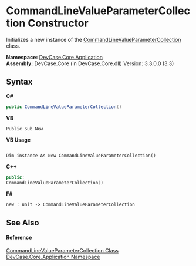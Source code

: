 # CommandLineValueParameterCollection Constructor 
 

Initializes a new instance of the <a href="T_DevCase_Core_Application_CommandLineValueParameterCollection">CommandLineValueParameterCollection</a> class.

**Namespace:**&nbsp;<a href="N_DevCase_Core_Application">DevCase.Core.Application</a><br />**Assembly:**&nbsp;DevCase.Core (in DevCase.Core.dll) Version: 3.3.0.0 (3.3)

## Syntax

**C#**<br />
``` C#
public CommandLineValueParameterCollection()
```

**VB**<br />
``` VB
Public Sub New
```

**VB Usage**<br />
``` VB Usage

Dim instance As New CommandLineValueParameterCollection()
```

**C++**<br />
``` C++
public:
CommandLineValueParameterCollection()
```

**F#**<br />
``` F#
new : unit -> CommandLineValueParameterCollection
```


## See Also


#### Reference
<a href="T_DevCase_Core_Application_CommandLineValueParameterCollection">CommandLineValueParameterCollection Class</a><br /><a href="N_DevCase_Core_Application">DevCase.Core.Application Namespace</a><br />